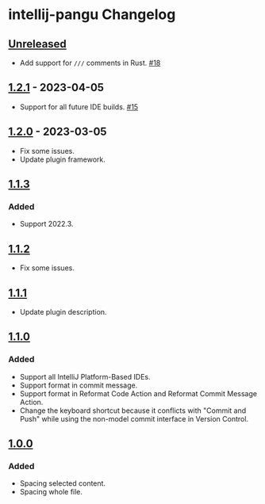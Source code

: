 <!-- Keep a Changelog guide -> https://keepachangelog.com -->

# intellij-pangu Changelog

## [Unreleased]
- Add support for `///` comments in Rust. [#18](https://github.com/LiLittleCat/intellij-pangu/issues/18)

## [1.2.1] - 2023-04-05
- Support for all future IDE builds. [#15](https://github.com/LiLittleCat/intellij-pangu/issues/15)

## [1.2.0] - 2023-03-05
- Fix some issues.
- Update plugin framework.

## [1.1.3]

### Added
- Support 2022.3.

## [1.1.2]
- Fix some issues.

## [1.1.1]
- Update plugin description.

## [1.1.0]

### Added
- Support all IntelliJ Platform-Based IDEs.
- Support format in commit message.
- Support format in Reformat Code Action and Reformat Commit Message Action.
- Change the keyboard shortcut because it conflicts with "Commit and Push" while using the non-model commit interface in Version Control.

## [1.0.0]

### Added
- Spacing selected content.
- Spacing whole file.

[Unreleased]: https://github.com/LiLittleCat/intellij-pangu/compare/v1.2.1...HEAD
[1.2.1]: https://github.com/LiLittleCat/intellij-pangu/compare/v1.2.0...v1.2.1
[1.2.0]: https://github.com/LiLittleCat/intellij-pangu/compare/v1.1.3...v1.2.0
[1.1.3]: https://github.com/LiLittleCat/intellij-pangu/compare/v1.1.2...v1.1.3
[1.1.2]: https://github.com/LiLittleCat/intellij-pangu/compare/v1.1.1...v1.1.2
[1.1.1]: https://github.com/LiLittleCat/intellij-pangu/compare/v1.1.0...v1.1.1
[1.1.0]: https://github.com/LiLittleCat/intellij-pangu/compare/v1.0.0...v1.1.0
[1.0.0]: https://github.com/LiLittleCat/intellij-pangu/commits/v1.0.0
